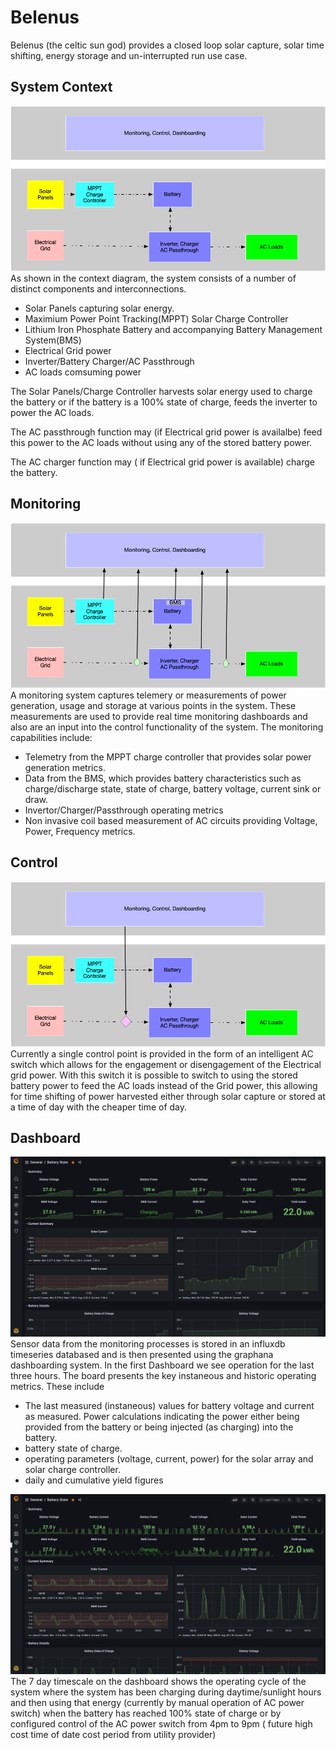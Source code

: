 # Belenus 
Belenus (the celtic sun god)  provides a closed loop solar capture, solar time shifting, energy storage and un-interrupted run use case. 

## System Context
![alt text](documentation/diagrams/SystemContext_1.png "System Context")
As shown in the context diagram, the system consists of a number of distinct components and interconnections. 
* Solar Panels capturing solar energy.
* Maximium Power Point Tracking(MPPT) Solar Charge Controller
* Lithium Iron Phosphate Battery and accompanying Battery Management System(BMS)
* Electrical Grid power 
* Inverter/Battery Charger/AC Passthrough
* AC loads comsuming power

The Solar Panels/Charge Controller harvests solar energy used to charge the battery or if the battery is a 100% state of charge, feeds the inverter to power the AC loads.

The AC passthrough function may (if Electrical grid power is availalbe) feed this power to the AC loads without using any of the stored battery power.

The AC charger function may ( if Electrical grid power is available) charge the battery. 

## Monitoring
![alt text](documentation/diagrams/SystemContext_2.png "System Monitoring Context")
A monitoring system captures telemery or measurements of power generation, usage and storage at various points in the system. These measurements are used to provide real time monitoring dashboards and also are an input into the control functionality of the system.
The monitoring capabilities include:
* Telemetry from the MPPT charge controller that provides solar power generation metrics.
* Data from the BMS, which provides battery characteristics such as charge/discharge state, state of charge, battery voltage, current sink or draw.
* Invertor/Charger/Passthrough operating metrics 
* Non invasive coil based measurement of AC circuits providing Voltage, Power, Frequency metrics.

## Control
![alt text](documentation/diagrams/SystemContext_3.png "System Control Context")
Currently a single control point is provided in the form of an intelligent AC switch which allows for the engagement or disengagement of the Electrical grid power. With this switch it is possible to switch to using the stored battery power to feed the AC loads instead of the Grid power, this allowing for time shifting of power harvested either through solar capture or stored at a time of day with the cheaper time of day.

## Dashboard
![alt text](documentation/diagrams/dashboard-3hour.png "Graphana Dashboard")
Sensor data from the monitoring processes is stored in an influxdb timeseries databased and is then presented using the graphana dashboarding system. 
In the first Dashboard we see operation for the last three hours. The board presents the key instaneous and historic operating metrics. These include 
* The last measured (instaneous) values for battery voltage and current as measured. Power calculations indicating the power either being provided from the battery or being injected (as charging) into the battery. 
* battery state of charge.
* operating parameters (voltage, current, power) for the solar array and solar charge controller. 
* daily and cumulative yield figures 

![alt text](documentation/diagrams/dashboard-7day.png "7 day Graphana Dashboard")
The 7 day timescale on the dashboard shows the operating cycle of the system where the system has been charging during daytime/sunlight hours and then using that energy (currently by manual operation of AC power switch) when the battery has reached 100% state of charge or by configured control of the AC power switch from 4pm to 9pm ( future high cost time of date cost period from utility provider)